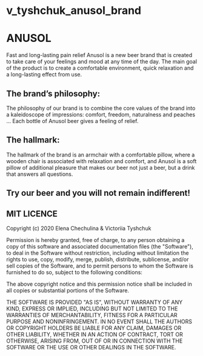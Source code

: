 # v_tyshchuk_anusol_brand

# ANUSOL
Fast and long-lasting pain relief
Anusol is a new beer brand that is created to take care of your feelings and mood at any time of the day. The main goal of the product is to create a comfortable environment, quick relaxation and a long-lasting effect from use.

## The brand’s philosophy:
The philosophy of our brand is to combine the core values of the brand into a kaleidoscope of impressions: comfort, freedom, naturalness and peaches ... Each bottle of Anusol beer gives a feeling of relief.

## The hallmark:
The hallmark of the brand is an armchair with a comfortable pillow, where a wooden chair is associated with relaxation and comfort, and Anusol is a soft pillow of additional pleasure that makes our beer not just a beer, but a drink that answers all questions.

## Try our beer and you will not remain indifferent!
## MIT LICENCE
Copyright (c) 2020 Elena Chechulina & Victoriia Tyshchuk

Permission is hereby granted, free of charge, to any person obtaining a copy of this software and associated documentation files (the "Software"), to deal in the Software without restriction, including without limitation the rights to use, copy, modify, merge, publish, distribute, sublicense, and/or sell copies of the Software, and to permit persons to whom the Software is furnished to do so, subject to the following conditions:

The above copyright notice and this permission notice shall be included in all copies or substantial portions of the Software.

THE SOFTWARE IS PROVIDED "AS IS", WITHOUT WARRANTY OF ANY KIND, EXPRESS OR IMPLIED, INCLUDING BUT NOT LIMITED TO THE WARRANTIES OF MERCHANTABILITY, FITNESS FOR A PARTICULAR PURPOSE AND NONINFRINGEMENT. IN NO EVENT SHALL THE AUTHORS OR COPYRIGHT HOLDERS BE LIABLE FOR ANY CLAIM, DAMAGES OR OTHER LIABILITY, WHETHER IN AN ACTION OF CONTRACT, TORT OR OTHERWISE, ARISING FROM, OUT OF OR IN CONNECTION WITH THE SOFTWARE OR THE USE OR OTHER DEALINGS IN THE SOFTWARE.
